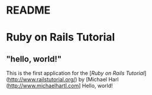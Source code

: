 # README

# Ruby on Rails Tutorial

## "hello, world!"

This is the first application for the 
[*Ruby on Rails Tutorial*]
(http://www.railstutorial.org/)
by [Michael Harl (http://www.michaelhartl.com]
Hello, world!

